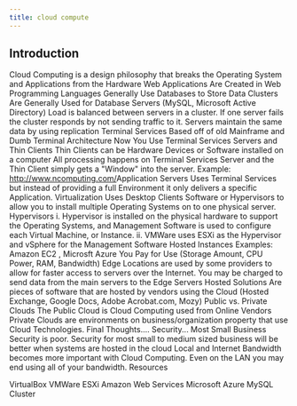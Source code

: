 ```yaml
---
title: cloud compute
---
```


##
##
##
##
##
##
##
## Introduction
Cloud Computing is a design philosophy that breaks the Operating System and Applications  from the Hardware
Web Applications
Are Created in Web Programming Languages
Generally Use Databases to Store Data
Clusters
Are Generally Used for Database Servers (MySQL, Microsoft Active Directory)
Load is balanced between servers in a cluster.  If one server fails the cluster responds by not sending traffic to it.
Servers maintain the same data by using replication
Terminal Services
Based off of old Mainframe and Dumb Terminal Architecture
Now You Use Terminal Services Servers and Thin Clients
Thin Clients can be Hardware Devices or Software installed on a computer
All processing happens on Terminal Services Server and the Thin Client simply gets a "Window" into the server.
Example: http://www.ncomputing.com/​
Application Servers
Uses Terminal Services but instead of providing a full Environment it only delivers a specific Application.
Virtualization
Uses Desktop Clients Software or Hypervisors to allow you to install multiple Operating Systems on to one physical server.
Hypervisors
i.      Hypervisor is installed on the physical hardware to support the Operating Systems, and Management Software is used to configure each Virtual Machine, or Instance.
ii.      VMWare uses ESXi as the Hypervisor and vSphere for the Management Software
Hosted Instances
Examples: Amazon EC2 , Microsft Azure
You Pay for Use (Storage Amount, CPU Power, RAM, Bandwidth)
Edge Locations are used by some providers to allow for faster access to servers over the Internet.  You may be charged to send data from the main servers to the Edge Servers
Hosted Solutions
Are pieces of software that are hosted by vendors using the Cloud (Hosted Exchange, Google Docs, Adobe Acrobat.com, Mozy)
Public vs. Private Clouds
The Public Cloud is Cloud Computing used from Online Vendors
Private Clouds are environments on business/organization property that use Cloud Technologies.
Final Thoughts....
Security... Most Small Business Security is poor. Security for most small to medium sized business will be better when systems are hosted in the cloud
Local and Internet Bandwidth becomes more important with Cloud Computing.  Even on the LAN you may end using all of your bandwidth.
Resources

VirtualBox
VMWare ESXi
Amazon Web Services
Microsoft Azure
MySQL Cluster
